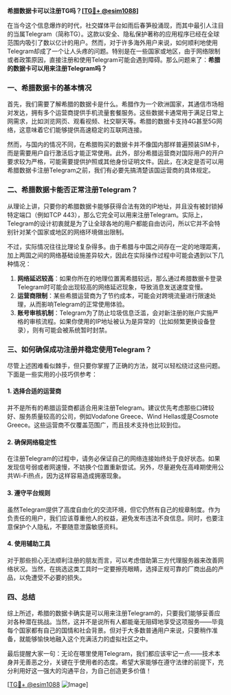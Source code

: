 **希腊数据卡可以注册TG吗？[[TG💪+ @esim1088](https://t.me/s/esim1088)]**

在当今这个信息爆炸的时代，社交媒体平台如雨后春笋般涌现，而其中最引人注目的当属Telegram（简称TG）。这款以安全、隐私保护著称的应用程序已经在全球范围内吸引了数以亿计的用户。然而，对于许多海外用户来说，如何顺利地使用Telegram却成了一个让人头疼的问题。特别是在一些国家或地区，由于网络限制或者政策原因，直接注册和使用Telegram可能会遇到障碍。那么问题来了：**希腊的数据卡可以用来注册Telegram吗？**

### 一、希腊数据卡的基本情况

首先，我们需要了解希腊的数据卡是什么。希腊作为一个欧洲国家，其通信市场相对发达，拥有多个运营商提供手机流量套餐服务。这些数据卡通常用于满足日常上网需求，比如浏览网页、观看视频、社交聊天等。希腊的数据卡支持4G甚至5G网络，这意味着它们能够提供高速稳定的互联网连接。

然而，与国内的情况不同，在希腊购买的数据卡并不像国内那样普遍预装SIM卡，而是需要用户自行激活后才能正常使用。此外，部分希腊运营商对国际用户的开户要求较为严格，可能需要提供护照或其他身份证明文件。因此，在决定是否可以用希腊数据卡注册Telegram之前，我们有必要先搞清楚该国运营商的具体规定。

### 二、希腊数据卡能否正常注册Telegram？

从理论上讲，只要你的希腊数据卡能够获得合法有效的IP地址，并且没有被封锁掉特定端口（例如TCP 443），那么它完全可以用来注册Telegram。实际上，Telegram的设计初衷就是为了让全球各地的用户都能自由访问，所以它并不会特别针对某个国家或地区的网络环境做出限制。

不过，实际情况往往比理论复杂得多。由于希腊与中国之间存在一定的地理距离，加上两国之间的网络基础设施差异较大，因此在实际操作过程中可能会遇到以下几种情况：

1. **网络延迟较高**：如果你所在的地理位置离希腊较远，那么通过希腊数据卡登录Telegram时可能会出现较高的网络延迟现象，导致消息发送速度变慢。
2. **运营商限制**：某些希腊运营商为了节约成本，可能会对跨境流量进行限速处理，从而影响Telegram的正常使用体验。
3. **账号审核机制**：Telegram为了防止垃圾信息泛滥，会对新注册的账户实施严格的审核流程。如果你使用的IP地址被认为是异常的（比如频繁更换设备登录），则有可能会被系统暂时封禁。

### 三、如何确保成功注册并稳定使用Telegram？

尽管上述困难看似棘手，但只要你掌握了正确的方法，就可以轻松绕过这些问题。下面是一些实用的小技巧供参考：

#### 1. 选择合适的运营商
并不是所有的希腊运营商都适合用来注册Telegram。建议优先考虑那些口碑较好、服务质量较高的公司，例如Vodafone Greece、Wind Hellas或是Cosmote Greece。这些运营商不仅覆盖范围广，而且技术支持也比较到位。

#### 2. 确保网络稳定性
在注册Telegram的过程中，请务必保证自己的网络连接始终处于良好状态。如果发现信号弱或者网速慢，不妨换个位置重新尝试。另外，尽量避免在高峰期使用公共Wi-Fi热点，因为这样容易造成拥塞现象。

#### 3. 遵守平台规则
虽然Telegram提供了高度自由化的交流环境，但它仍然有自己的规章制度。作为负责任的用户，我们应该尊重他人的权益，避免发布违法不良信息。同时，也要注意保护个人隐私，不要随意泄露敏感资料。

#### 4. 使用辅助工具
对于那些担心无法顺利注册的朋友而言，可以考虑借助第三方代理服务器来改善网络状况。当然，在挑选这类工具时一定要擦亮眼睛，选择正规可靠的厂商出品的产品，以免遭受不必要的损失。

### 四、总结

综上所述，希腊的数据卡确实是可以用来注册Telegram的，只要我们能够妥善应对各种潜在挑战。当然，这并不是说所有人都能毫无阻碍地享受这项服务——毕竟每个国家都有自己的国情和社会背景。但对于大多数普通用户来说，只要稍作准备，就能够愉快地融入这个充满活力的虚拟社区之中。

最后提醒大家一句：无论在哪里使用Telegram，我们都应该牢记一点——技术本身并无善恶之分，关键在于使用者的态度。希望大家能够在遵守法律的前提下，充分利用好这一强大的沟通平台，为自己创造更多价值！

[[TG💪+ @esim1088](https://t.me/s/esim1088) ![Image](https://i.postimg.cc/4NQfJmqS/Snipaste-2025-05-13-00-14-12.png)]